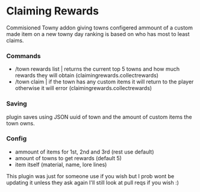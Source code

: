 # Claiming Rewards 

Commisioned Towny addon giving towns configered ammount of a custom made item on a new towny day ranking is based on who has most to least claims.

### Commands
- /town rewards list | returns the current top 5 towns and how much rewards they will obtain (claimingrewards.collectrewards)
- /town claim | if the town has any custom items it will return to the player otherwise it will error (claimingrewards.collectrewards)

### Saving 
plugin saves using JSON uuid of town and the amount of custom items the town owns.

### Config
- ammount of items for 1st, 2nd and 3rd (rest use default)
- amount of towns to get rewards (default 5)
- item itself (material, name, lore lines)

This plugin was just for someone use if you wish but I prob wont be updating it unless they ask again I'll still look at pull reqs if you wish :)

